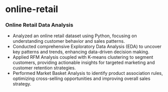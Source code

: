 # online-retail
 
### Online Retail Data Analysis

- Analyzed an online retail dataset using Python, focusing on understanding customer behavior and sales patterns.
- Conducted comprehensive Exploratory Data Analysis (EDA) to uncover key patterns and trends, enhancing data-driven decision making.
- Applied RFM Analysis coupled with K-means clustering to segment customers, providing actionable insights for targeted marketing and customer retention strategies.
- Performed Market Basket Analysis to identify product association rules, optimizing cross-selling opportunities and improving overall sales strategy.
